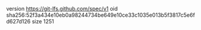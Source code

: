 version https://git-lfs.github.com/spec/v1
oid sha256:52f3a434e10eb0a98244734be649e10ce33c1035e013b5f3817c5e6fd627d126
size 1251

